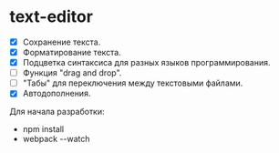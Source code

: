 # text-editor
- [x] Сохранение текста.
- [x] Форматирование текста.
- [x] Подцветка синтаксиса для разных языков программирования.
- [ ] Функция "drag and drop".
- [ ] "Табы" для переключения между текстовыми файлами.
- [x] Автодополнения.

Для начала разработки:
- npm install
- webpack --watch
